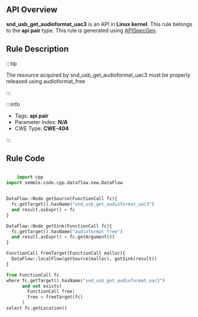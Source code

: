 ---
---


## API Overview
**snd_usb_get_audioformat_uac3** is an API in **Linux kernel**. This rule belongs to the **api pair** type. This rule is generated using [APISpecGen](../../tools/APISpecGen).
## Rule Description

:::tip

The resource acquired by snd_usb_get_audioformat_uac3 must be properly released using audioformat_free

:::

:::info

- Tags: **api pair**
- Parameter Index: **N/A**
- CWE Type: **CWE-404**

:::

## Rule Code
```python

    import cpp
import semmle.code.cpp.dataflow.new.DataFlow


DataFlow::Node getSource(FunctionCall fc){
  fc.getTarget().hasName("snd_usb_get_audioformat_uac3")
  and result.asExpr() = fc
}

DataFlow::Node getSink(FunctionCall fc){
  fc.getTarget().hasName("audioformat_free")
  and result.asExpr() = fc.getArgument(0)
}

FunctionCall freeTarget(FunctionCall malloc){
  DataFlow::localFlow(getSource(malloc), getSink(result))
}

from FunctionCall fc
where fc.getTarget().hasName("snd_usb_get_audioformat_uac3")
      and not exists(
        FunctionCall free| 
        free = freeTarget(fc)
      )
select fc.getLocation()

    
```